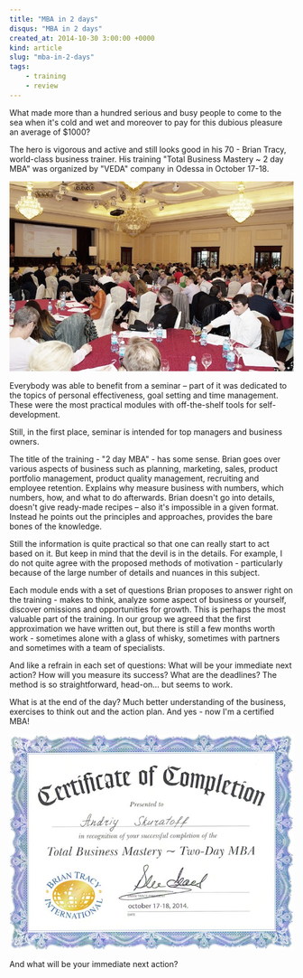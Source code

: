 ```yaml
---
title: "MBA in 2 days"
disqus: "MBA in 2 days"
created_at: 2014-10-30 3:00:00 +0000
kind: article
slug: "mba-in-2-days"
tags:
    - training
    - review
---
```

What made more than a hundred serious and busy people to come to the sea when it's cold and wet and moreover to pay for this dubious pleasure an average of $1000?

The hero is vigorous and active and still looks good in his 70 - Brian Tracy, world-class business trainer. His training "Total Business Mastery ~ 2 day MBA" was organized by "VEDA" company in Odessa in October 17-18.

![Brian Tracy Training](/assets/img/BrianTracyMBAHall.jpg)

Everybody was able to benefit from a seminar – part of it was dedicated to the topics of personal effectiveness, goal setting and time management.  These were the most practical modules with off-the-shelf tools for self-development.

Still, in the first place, seminar is intended for top managers and business owners.

The title of the training - "2 day MBA" - has some sense.  Brian goes over various aspects of business such as planning, marketing, sales, product portfolio management, product quality management, recruiting and employee retention.  Explains why measure business with numbers, which numbers, how, and what to do afterwards.  Brian doesn't go into details, doesn't give ready-made recipes – also it's impossible in a given format.  Instead he points out the principles and approaches, provides the bare bones of the knowledge.

Still the information is quite practical so that one can really start to act based on it.  But keep in mind that the devil is in the details. For example, I do not quite agree with the proposed methods of motivation - particularly because of the large number of details and nuances in this subject.

Each module ends with a set of questions Brian proposes to answer right on the training - makes to think, analyze some aspect of business or yourself, discover omissions and opportunities for growth.  This is perhaps the most valuable part of the training.  In our group we agreed that the first approximation we have written out, but there is still a few months worth work - sometimes alone with a glass of whisky, sometimes with partners and sometimes with a team of specialists.

And like a refrain in each set of questions: What will be your immediate next action? How will you measure its success? What are the deadlines?  The method is so straightforward, head-on... but seems to work.

What is at the end of the day?  Much better understanding of the business, exercises to think out and the action plan.  And yes - now I'm a certified MBA!

![MBA certificate](/assets/img/BrianTracyMBACert.jpg)

And what will be your immediate next action?

